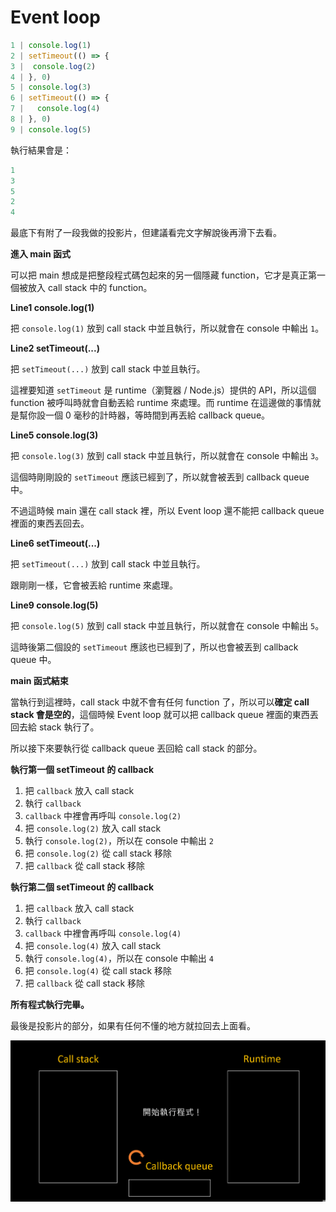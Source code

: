 # Event loop 

```js
1 | console.log(1)
2 | setTimeout(() => {
3 |  console.log(2)
4 | }, 0)
5 | console.log(3)
6 | setTimeout(() => {
7 |   console.log(4)
8 | }, 0)
9 | console.log(5)
```

執行結果會是：

```js
1
3
5
2
4
```

最底下有附了一段我做的投影片，但建議看完文字解說後再滑下去看。

**進入 main 函式**

可以把 main 想成是把整段程式碼包起來的另一個隱藏 function，它才是真正第一個被放入 call stack 中的 function。

**Line1 console.log(1)**

把 `console.log(1)` 放到 call stack 中並且執行，所以就會在 console 中輸出 `1`。

**Line2 setTimeout(...)**

把 `setTimeout(...)` 放到 call stack 中並且執行。

這裡要知道 `setTimeout` 是 runtime（瀏覽器 / Node.js）提供的 API，所以這個 function 被呼叫時就會自動丟給 runtime 來處理。而 runtime 在這邊做的事情就是幫你設一個 0 毫秒的計時器，等時間到再丟給 callback queue。

**Line5 console.log(3)**

把 `console.log(3)` 放到 call stack 中並且執行，所以就會在 console 中輸出 `3`。

這個時剛剛設的 `setTimeout` 應該已經到了，所以就會被丟到 callback queue 中。

不過這時候 main 還在 call stack 裡，所以 Event loop 還不能把 callback queue 裡面的東西丟回去。

**Line6 setTimeout(...)**

把 `setTimeout(...)` 放到 call stack 中並且執行。

跟剛剛一樣，它會被丟給 runtime 來處理。

**Line9 console.log(5)**

把 `console.log(5)` 放到 call stack 中並且執行，所以就會在 console 中輸出 `5`。

這時後第二個設的 `setTimeout` 應該也已經到了，所以也會被丟到 callback queue 中。

**main 函式結束**

當執行到這裡時，call stack 中就不會有任何 function 了，所以可以**確定 call stack 會是空的**，這個時候 Event loop 就可以把 callback queue 裡面的東西丟回去給 stack 執行了。


所以接下來要執行從 callback queue 丟回給 call stack 的部分。

**執行第一個 setTimeout 的 callback**

1. 把 `callback` 放入 call stack
2. 執行 `callback` 
2. `callback` 中裡會再呼叫 `console.log(2)`
3. 把 `console.log(2)` 放入 call stack
5. 執行 `console.log(2)`，所以在 console 中輸出 `2`
6. 把 `console.log(2)` 從 call stack 移除
7. 把 `callback` 從 call stack 移除


**執行第二個 setTimeout 的 callback**

1. 把 `callback` 放入 call stack
2. 執行 `callback` 
2. `callback` 中裡會再呼叫 `console.log(4)`
3. 把 `console.log(4)` 放入 call stack
5. 執行 `console.log(4)`，所以在 console 中輸出 `4`
6. 把 `console.log(4)` 從 call stack 移除
7. 把 `callback` 從 call stack 移除


**所有程式執行完畢。**


最後是投影片的部分，如果有任何不懂的地方就拉回去上面看。

![event-loop](event-loop.gif)
